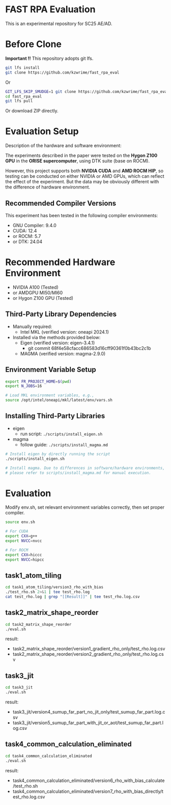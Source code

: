 # FAST RPA Evaluation

This is an experimental repository for SC25 AE/AD.

# Before Clone

**Important !!** This repository adopts git lfs.

```bash
git lfs install
git clone https://github.com/kzwrime/fast_rpa_eval
```

Or

```bash
GIT_LFS_SKIP_SMUDGE=1 git clone https://github.com/kzwrime/fast_rpa_eval
cd fast_rpa_eval
git lfs pull
```

Or download ZIP directly.

# Evaluation Setup

Description of the hardware and software environment:

The experiments described in the paper were tested on the **Hygon Z100 GPU** in the **ORISE supercomputer**, using DTK suite (base on ROCM).

However, this project supports both **NVIDIA CUDA** and **AMD ROCM HIP**, so testing can be conducted on either NVIDIA or AMD GPUs, which can reflect the effect of the experiment. But the data may be obviously different with the difference of hardware environment.

## Recommended Compiler Versions

This experiment has been tested in the following compiler environments:

- GNU Compiler: 9.4.0
- CUDA: 12.4
- or ROCM: 5.7
- or DTK: 24.04

# Recommended Hardware Environment

- NVIDIA A100 (Tested)
- or AMDGPU MI50/MI60
- or Hygon Z100 GPU (Tested)

## Third-Party Library Dependencies

- Manually required:
  - Intel MKL (verified version: oneapi 2024.1)
- Installed via the methods provided below:
  - Eigen (verified version: eigen-3.4.1)
    - git commit 68f4e58cfacc686583d16cff90361f0b43bc2c1b
  - MAGMA (verified version: magma-2.9.0)

## Environment Variable Setup

```bash
export FR_PROJECT_HOME=$(pwd)
export N_JOBS=16

# Load MKL environment variables, e.g.,  
source /opt/intel/oneapi/mkl/latest/env/vars.sh
```

## Installing Third-Party Libraries

- eigen
    - run script: `./scripts/install_eigen.sh`
- magma
    - follow guide: `./scripts/install_magma.md`

```bash
# Install eigen by directly running the script  
./scripts/install_eigen.sh

# Install magma. Due to differences in software/hardware environments,  
# please refer to scripts/install_magma.md for manual execution.  
```

# Evaluation

Modify env.sh, set relevant environment variables correctly, then set proper compiler.

```bash
source env.sh

# For CUDA
export CXX=g++
export NVCC=nvcc

# For ROCM
export CXX=hiccc
export NVCC=hipcc
```

## task1_atom_tiling

```bash
cd task1_atom_tiling/version3_rho_with_bias
./test_rho.sh 2>&1 | tee test_rho.log
cat test_rho.log | grep "[[Result]]" | tee test_rho.log.csv
```

## task2_matrix_shape_reorder

```bash
cd task2_matrix_shape_reorder
./eval.sh
```

result: 

- task2_matrix_shape_reorder/version1_gradient_rho_only/test_rho.log.csv
- task2_matrix_shape_reorder/version2_gradient_rho_only/test_rho.log.csv

## task3_jit

```bash
cd task3_jit
./eval.sh
```

result: 

- task3_jit/version4_sumup_far_part_no_jit_only/test_sumup_far_part.log.csv
- task3_jit/version5_sumup_far_part_with_jit_or_aot/test_sumup_far_part.log.csv

## task4_common_calculation_eliminated

```bash
cd task4_common_calculation_eliminated
./eval.sh
```

result: 
- task4_common_calculation_eliminated/version6_rho_with_bias_calculate/test_rho.sh
- task4_common_calculation_eliminated/version7_rho_with_bias_directly/test_rho.log.csv



